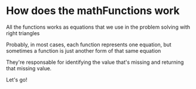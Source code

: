 # How does the mathFunctions work

 All the functions works as equations that we use in the problem solving with right triangles

 Probably, in most cases, each function represents one equation, but sometimes a function is just another form of that same equation

 They're responsable for identifying the value that's missing and returning that missing value. 

 Let's go!
